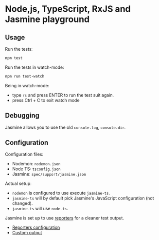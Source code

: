# Node,js, TypeScript, RxJS and Jasmine playground

## Usage

Run the tests:

```bash
npm test
```

Run the tests in watch-mode:

```bash
npm run test-watch
```

Being in watch-mode:

  - type `rs` and press ENTER to run the test suit again.
  - press Ctrl + C to exit watch mode

## Debugging

Jasmine allows you to use the old `console.log`, `console.dir`.

## Configuration

Configuration files:

  - Nodemon: `nodemon.json`
  - Node TS: `tsconfig.json`
  - Jasmine: `spec/support/jasmine.json`

Actual setup:

  - `nodemon` is configured to use execute `jasmine-ts`.
  - `jasmine-ts` will by default pick Jasmine's JavaScript configuration (not changed).
  - `jasmine-ts` will use `node-ts`.

Jasmine is set up to use [reporters](https://github.com/bcaudan/jasmine-spec-reporter) for a cleaner test output.

  - [Reporters configuration](https://github.com/bcaudan/jasmine-spec-reporter/blob/master/src/configuration.ts)
  - [Custom output](https://github.com/bcaudan/jasmine-spec-reporter/blob/master/docs/customize-output.md)
